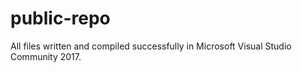 # public-repo

All files written and compiled successfully in Microsoft Visual Studio Community 2017.